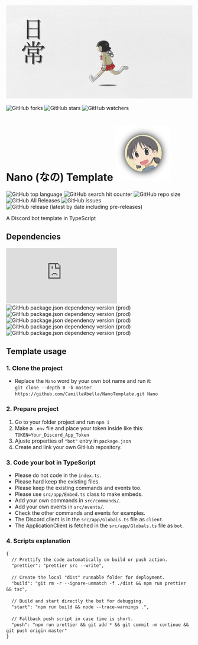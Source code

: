 ![nano banner](img/banner.jpg)

![GitHub forks](https://img.shields.io/github/forks/CamilleAbella/NanoTemplate?color=black&logo=github&style=for-the-badge) ![GitHub stars](https://img.shields.io/github/stars/CamilleAbella/NanoTemplate?color=black&logo=github&style=for-the-badge) ![GitHub watchers](https://img.shields.io/github/watchers/CamilleAbella/NanoTemplate?color=black&logo=github&style=for-the-badge)

# Nano (なの) Template ![](img/logo.png)

![GitHub top language](https://img.shields.io/github/languages/top/CamilleAbella/NanoTemplate?color=%23BDB76B&style=plastic)
![GitHub search hit counter](https://img.shields.io/github/search/CamilleAbella/NanoTemplate/todo?color=%23BDB76B&label=todo%20count&style=plastic)
![GitHub repo size](https://img.shields.io/github/repo-size/CamilleAbella/NanoTemplate?color=%23BDB76B&label=size&style=plastic)
![GitHub All Releases](https://img.shields.io/github/downloads/CamilleAbella/NanoTemplate/total?color=%23BDB76B&style=plastic)
![GitHub issues](https://img.shields.io/github/issues/CamilleAbella/NanoTemplate?color=%23BDB76B&style=plastic)
![GitHub release (latest by date including pre-releases)](https://img.shields.io/github/v/release/CamilleAbella/NanoTemplate?color=%23BDB76B&include_prereleases&style=plastic)

A Discord bot template in TypeScript

## Dependencies

![GitHub package.json dependency version (prod)](https://img.shields.io/github/package-json/dependency-version/CamilleAbella/NanoTemplate/discord.js?color=orange&style=plastic)
![GitHub package.json dependency version (prod)](https://img.shields.io/github/package-json/dependency-version/CamilleAbella/NanoTemplate/enmap?color=orange&style=plastic)
![GitHub package.json dependency version (prod)](https://img.shields.io/github/package-json/dependency-version/CamilleAbella/NanoTemplate/chalk?color=orange&style=plastic)
![GitHub package.json dependency version (prod)](https://img.shields.io/github/package-json/dependency-version/CamilleAbella/NanoTemplate/dotenv?color=orange&style=plastic)
![GitHub package.json dependency version (prod)](https://img.shields.io/github/package-json/dependency-version/CamilleAbella/NanoTemplate/better-sqlite3?color=orange&style=plastic)
![GitHub package.json dependency version (prod)](https://img.shields.io/github/package-json/dependency-version/CamilleAbella/NanoTemplate/better-sqlite-pool?color=orange&style=plastic)

## Template usage

### 1. Clone the project

- Replace the `Nano` word by your own bot name and run it:  
``git clone --depth 0 -b master https://github.com/CamilleAbella/NanoTemplate.git Nano``

### 2. Prepare project

1. Go to your folder project and run `npm i`
2. Make a `.env` file and place your token inside like this: `TOKEN=Your_Discord_App_Token`
3. Ajuste properties of `"bot"` entry in `package.json`
4. Create and link your own GitHub repository.

### 3. Code your bot in TypeScript

- Please do not code in the `index.ts`.
- Please hard keep the existing files. 
- Please keep the existing commands and events too.
- Please use `src/app/Embed.ts` class to make embeds.
- Add your own commands in `src/commands/`.
- Add your own events in `src/events/`.
- Check the other commands and events for examples.
- The Discord client is in the `src/app/Globals.ts` file as `client`.
- The ApplicationClient is fetched in the `src/app/Globals.ts` file as `bot`.

### 4. Scripts explanation

```json5
{
  // Prettify the code automatically on build or push action.
  "prettier": "prettier src --write",
  
  // Create the local "dist" runnable folder for deployment.
  "build": "git rm -r --ignore-unmatch -f ./dist && npm run prettier && tsc",

  // Build and start directly the bot for debugging.
  "start": "npm run build && node --trace-warnings .",

  // Fallback push script in case time is short.
  "push": "npm run prettier && git add * && git commit -m continue && git push origin master"
}
```
